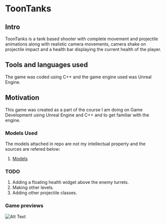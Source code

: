 # ToonTanks

<h2 align="left">Intro</h2>
ToonTanks is a tank based shooter with complete movement and projectile animations along with realistic camera movements, camera shake on projectile impact and a health bar displaying the current health of the player.

<h2 align="left">Tools and languages used</h2>
The game was coded using C++ and the game engine used was Unreal Engine.



<h2 align="left">Motivation</h2>
This game was created as a part of the course I am doing on Game Development using Unreal Engine and C++ and to get familiar with the engine.
  
  
  
### Models Used
The models attached in repo are not my intellectual property and the sources are refered below:
1.  [Models](https://www.udemy.com/course/unrealcourse/learn/lecture/20233336#overview)

### TODO
1.  Adding a floating health widget above the enemy turrets. 
2.  Making other levels.
3.  Adding other projectile classes.


### Game previews
![Alt Text](link)
